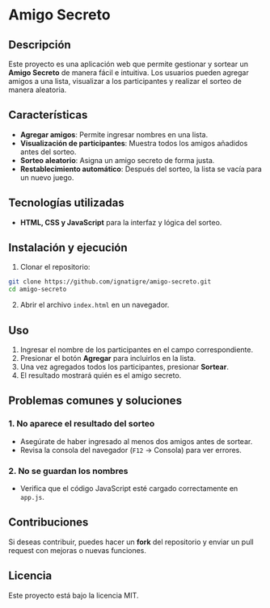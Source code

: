 # Amigo Secreto

## Descripción

Este proyecto es una aplicación web que permite gestionar y sortear un **Amigo Secreto** de manera fácil e intuitiva. Los usuarios pueden agregar amigos a una lista, visualizar a los participantes y realizar el sorteo de manera aleatoria.

## Características

- **Agregar amigos**: Permite ingresar nombres en una lista.
- **Visualización de participantes**: Muestra todos los amigos añadidos antes del sorteo.
- **Sorteo aleatorio**: Asigna un amigo secreto de forma justa.
- **Restablecimiento automático**: Después del sorteo, la lista se vacía para un nuevo juego.

## Tecnologías utilizadas

- **HTML, CSS y JavaScript** para la interfaz y lógica del sorteo.

## Instalación y ejecución

1. Clonar el repositorio:

```bash
git clone https://github.com/ignatigre/amigo-secreto.git
cd amigo-secreto
```

2. Abrir el archivo `index.html` en un navegador.

## Uso

1. Ingresar el nombre de los participantes en el campo correspondiente.
2. Presionar el botón **Agregar** para incluirlos en la lista.
3. Una vez agregados todos los participantes, presionar **Sortear**.
4. El resultado mostrará quién es el amigo secreto.

## Problemas comunes y soluciones

### 1. No aparece el resultado del sorteo

- Asegúrate de haber ingresado al menos dos amigos antes de sortear.
- Revisa la consola del navegador (`F12` → Consola) para ver errores.

### 2. No se guardan los nombres

- Verifica que el código JavaScript esté cargado correctamente en `app.js`.

## Contribuciones

Si deseas contribuir, puedes hacer un **fork** del repositorio y enviar un pull request con mejoras o nuevas funciones.

## Licencia

Este proyecto está bajo la licencia MIT.
